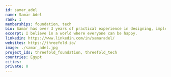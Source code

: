 ```yaml
---
id: samar_adel
name: Samar Adel
rank: 1
memberships: foundation, tech
bio: Samar has over 3 years of practical experience in designing, implementing software, including web and mobile UI development, API design and she is passionate about everything Javascript, Designing pages as well. she loves exploring new libraries.
excerpt: I believe in a world where everyone can be happy.
linkedin: https://www.linkedin.com/in/samaradel/
websites: https://threefold.io/
image: ./samar_adel.jpg
project_ids: threefold_foundation, threefold_tech
countries: Egypt
cities: 
private: 0
---
```


